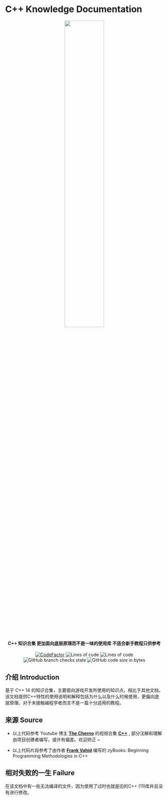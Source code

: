 # C++ Knowledge Documentation

<p align="center">
<img src = "https://user-images.githubusercontent.com/39553613/198856674-e42da0f1-9bc4-4cf8-805a-5bc7ae5ae9eb.jpg" width = 50% height = 50%>
</p>

<h4 align="center">C++ 知识合集 更加面向底层原理而不是一味的使用库 不适合新手教程只供参考</h4>
<p align="center">
<a href="https://www.codefactor.io/repository/github/caishangqi/homewardinforender/overview/homewardinforender"><img src="https://www.codefactor.io/repository/github/caishangqi/homeward-webstorebridge/badge/plugin-webstore-bridge" alt="CodeFactor" /></a>
<img alt="Lines of code" src="https://img.shields.io/tokei/lines/github/Caishangqi/CNote">
<img alt="Lines of code" src="https://img.shields.io/badge/C++-14-red">
<img alt="GitHub branch checks state" src="https://img.shields.io/github/checks-status/Caishangqi/CNote/master?label=build">
<img alt="GitHub code size in bytes" src="https://img.shields.io/github/languages/code-size/Caishangqi/CNote">
</p>

## 介绍 Introduction
基于 C++ 14 的知识合集，主要面向游戏开发所使用的知识点。相比于其他文档，该文档提供C++特性的使用说明和解释包括为什么以及什么时候使用，更偏向底层原理。对于未接触编程学者而言不是一篇十分适用的教程。

## 来源 Source
- 以上代码参考 Youtube 博主 [**The Cherno**](https://www.youtube.com/@TheCherno) 的视频合集 [**C++**](https://www.youtube.com/playlist?list=PLlrATfBNZ98dudnM48yfGUldqGD0S4FFb) , 部分注解和理解由项目创建者编写，或许有偏差。欢迎矫正 ~

- 以上代码片段参考了由作者 	[**Frank Vahid**](https://www.zybooks.com/authoring-team/) 编写的 zyBooks: Beginning Programming Methodologies in C++ 
## 相对失败的一生 Failure
在该文档中有一些无法编译的文件，因为使用了过时也就是旧的C++ (11)库并且没有进行修改。